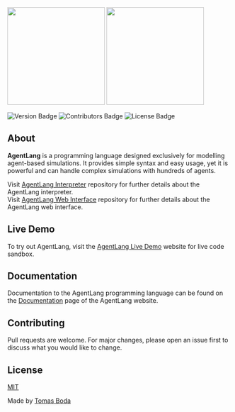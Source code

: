 <img src="./assets/agent-lang-logo-black.png#gh-light-mode-only" width="220">
<img src="./assets/agent-lang-logo-white.png#gh-dark-mode-only" width="220">

![Version Badge](https://img.shields.io/badge/version-1.0.0-blue?style=flat)
![Contributors Badge](https://img.shields.io/badge/contributors-1-green?style=flat)
![License Badge](https://img.shields.io/badge/license-MIT-red?style=flat)

## About
**AgentLang** is a programming language designed exclusively for modelling agent-based simulations. It provides simple syntax and easy usage, yet it is powerful and can handle complex simulations with hundreds of agents.

Visit [AgentLang Interpreter](https://github.com/TomasBoda/agent-lang-interpreter) repository for further details about the AgentLang interpreter. \
Visit [AgentLang Web Interface](https://github.com/TomasBoda/agent-lang-web) repository for further details about the AgentLang web interface.

## Live Demo
To try out AgentLang, visit the [AgentLang Live Demo](https://agent-lang-web.vercel.app) website for live code sandbox.

## Documentation
Documentation to the AgentLang programming language can be found on the [Documentation](https://agent-lang-web.vercel.app/documentation) page of the AgentLang website.

## Contributing
Pull requests are welcome. For major changes, please open an issue first to discuss what you would like to change.

## License
[MIT](/LICENSE.md)

Made by [Tomas Boda](https://github.com/TomasBoda)